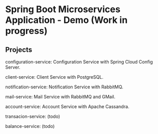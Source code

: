 # Spring Boot Microservices Application - Demo (Work in progress)
## Projects

  configuration-service: Configuration Service with Spring Cloud Config Server.
  
  client-service: Client Service with PostgreSQL.
  
  notification-service: Notification Service with RabbitMQ.
  
  mail-service: Mail Service with RabbitMQ and GMail.
  
  account-service: Account Service with Apache Cassandra.
  
  transacion-service: (todo)   
  
  balance-service: (todo)
